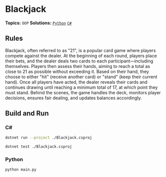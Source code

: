 # Blackjack

**Topics:** `OOP`
**Solutions:** [`Python`](../../src/python/oop/Blackjack) [`C#`](../../src/csharp/oop/Blackjack)

## Rules

Blackjack, often referred to as "21", is a popular card game where players compete against the dealer. At the beginning of each round, players place their bets, and the dealer deals two cards to each participant—including themselves. Players then assess their hands, aiming to reach a total as close to 21 as possible without exceeding it. Based on their hand, they choose to either "hit" (receive another card) or "stand" (keep their current hand).
Once all players have acted, the dealer reveals their cards and continues drawing until reaching a minimum total of 17, at which point they must stand. Behind the scenes, the game handles the deck, monitors player decisions, ensures fair dealing, and updates balances accordingly.

## Build and Run

### C#

``` bash
dotnet run --project ./Blackjack.csproj
```

``` bash
dotnet test ./Blackjack.csproj
```

### Python

``` bash
python main.py
```
